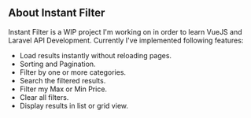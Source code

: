 ## About Instant Filter

Instant Filter is a WIP project I'm working on in order to learn VueJS and Laravel API Development. Currently I've implemented following features:

- Load results instantly without reloading pages.
- Sorting and Pagination.
- Filter by one or more categories.
- Search the filtered results.
- Filter my Max or Min Price.
- Clear all filters.
- Display results in list or grid view.

